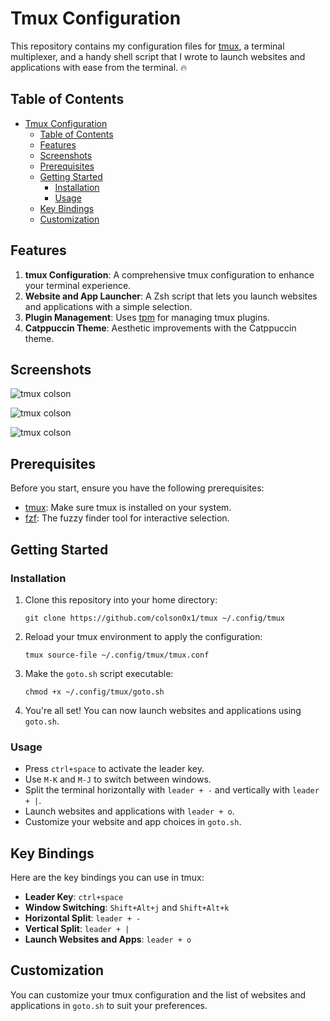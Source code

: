 # Tmux Configuration

This repository contains my configuration files for [tmux](https://github.com/tmux/tmux), a terminal multiplexer, and a handy shell script that I wrote to launch websites and applications with ease from the terminal. 🔥

## Table of Contents

- [Tmux Configuration](#tmux-configuration)
  - [Table of Contents](#table-of-contents)
  - [Features](#features)
  - [Screenshots](#screenshots)
  - [Prerequisites](#prerequisites)
  - [Getting Started](#getting-started)
    - [Installation](#installation)
    - [Usage](#usage)
  - [Key Bindings](#key-bindings)
  - [Customization](#customization)

## Features

1. **tmux Configuration**: A comprehensive tmux configuration to enhance your terminal experience.
2. **Website and App Launcher**: A Zsh script that lets you launch websites and applications with a simple selection.
3. **Plugin Management**: Uses [tpm](https://github.com/tmux-plugins/tpm) for managing tmux plugins.
4. **Catppuccin Theme**: Aesthetic improvements with the Catppuccin theme.
   
## Screenshots

![tmux colson](https://i.imgur.com/FBIWhK8.png)

![tmux colson](https://i.imgur.com/ik3Rnfr.png)

![tmux colson](https://i.imgur.com/VcFZ9e8.png)

## Prerequisites

Before you start, ensure you have the following prerequisites:

- [tmux](https://github.com/tmux/tmux): Make sure tmux is installed on your system.
- [fzf](https://github.com/junegunn/fzf): The fuzzy finder tool for interactive selection.

## Getting Started

### Installation

1. Clone this repository into your home directory:

   ```shell
   git clone https://github.com/colson0x1/tmux ~/.config/tmux
   ```

2. Reload your tmux environment to apply the configuration:

   ```shell
   tmux source-file ~/.config/tmux/tmux.conf
   ```

3. Make the `goto.sh` script executable:

   ```shell
   chmod +x ~/.config/tmux/goto.sh
   ```

4. You're all set! You can now launch websites and applications using `goto.sh`.

### Usage

- Press `ctrl+space` to activate the leader key.
- Use `M-K` and `M-J` to switch between windows.
- Split the terminal horizontally with `leader + -` and vertically with `leader + |`.
- Launch websites and applications with `leader + o`.
- Customize your website and app choices in `goto.sh`.

## Key Bindings

Here are the key bindings you can use in tmux:

- **Leader Key**: `ctrl+space`
- **Window Switching**: `Shift+Alt+j` and `Shift+Alt+k`
- **Horizontal Split**: `leader + -`
- **Vertical Split**: `leader + |`
- **Launch Websites and Apps**: `leader + o`

## Customization

You can customize your tmux configuration and the list of websites and applications in `goto.sh` to suit your preferences. 